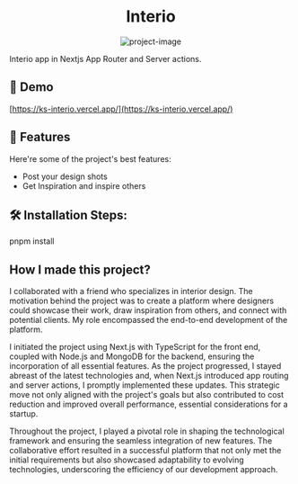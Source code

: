 <h1 align="center" id="title">Interio</h1>

<p align="center"><img src="https://socialify.git.ci/singhks0054/interio-nextjs14/image?description=1&amp;descriptionEditable=Interio%20app%20in%20Nextjs%20App%20Router%20and%20Server%20actions.&amp;font=Source%20Code%20Pro&amp;language=1&amp;name=1&amp;owner=1&amp;stargazers=1&amp;theme=Dark" alt="project-image"></p>

<p id="description">Interio app in Nextjs App Router and Server actions.</p>

<h2>🚀 Demo</h2>

[https://ks-interio.vercel.app/](https://ks-interio.vercel.app/)

  
  
<h2>🧐 Features</h2>

Here're some of the project's best features:

*   Post your design shots
*   Get Inspiration and inspire others


<h2>🛠️ Installation Steps:</h2>

<p>pnpm install</p>

<h2>How I made this project?</h2>

<p>I collaborated with a friend who specializes in interior design. The motivation behind the project was to create a platform where designers could showcase their work, draw inspiration from others, and connect with potential clients. My role encompassed the end-to-end development of the platform.</p>

<p>I initiated the project using Next.js with TypeScript for the front end, coupled with Node.js and MongoDB for the backend, ensuring the incorporation of all essential features. As the project progressed, I stayed abreast of the latest technologies and, when Next.js introduced app routing and server actions, I promptly implemented these updates. This strategic move not only aligned with the project's goals but also contributed to cost reduction and improved overall performance, essential considerations for a startup.</p>

<p>Throughout the project, I played a pivotal role in shaping the technological framework and ensuring the seamless integration of new features. The collaborative effort resulted in a successful platform that not only met the initial requirements but also showcased adaptability to evolving technologies, underscoring the efficiency of our development approach.</p>


